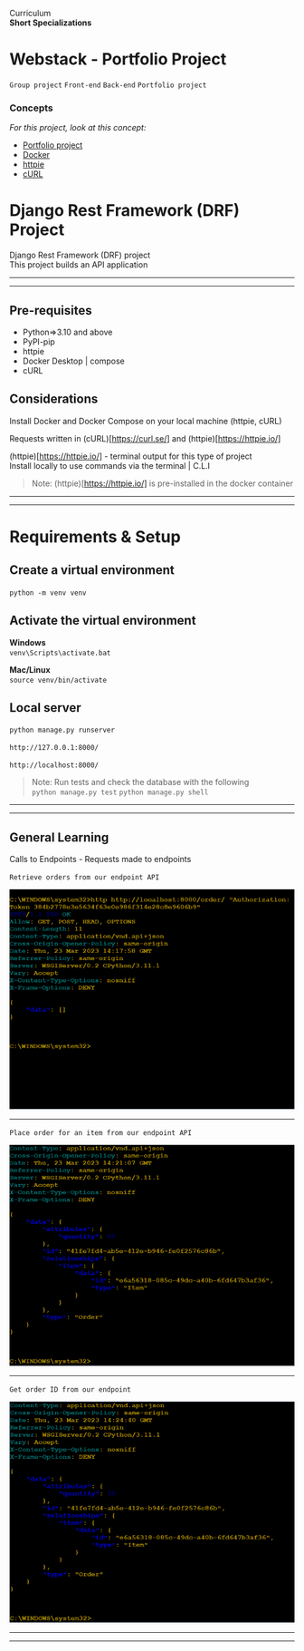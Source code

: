 Curriculum <br>
**Short Specializations** <br>

# Webstack - Portfolio Project

`Group project` `Front-end` `Back-end` `Portfolio project`

### Concepts

_For this project, look at this concept:_

* [Portfolio project](https://www.intranet.alxswe.com/concepts/548)
* [Docker](https://docs.docker.com/)
* [httpie](https://www.httpie.io)
* [cURL](https://everything.curl.dev/)

# Django Rest Framework (DRF) Project
Django Rest Framework (DRF) project <br>
This project builds an API application
***
***

## Pre-requisites
- Python=>3.10 and above
- PyPI-pip
- httpie
- Docker Desktop | compose
- cURL

## Considerations
Install Docker and Docker Compose on your local machine (httpie, cURL)

Requests written in (cURL)[https://curl.se/] and (httpie)[https://httpie.io/]

(httpie)[https://httpie.io/] - terminal output for this type of project <br>
Install locally to use commands via the terminal | C.L.I
>Note: (httpie)[https://httpie.io/] is pre-installed in the docker container
***
***

# Requirements & Setup

## Create a virtual environment
`python -m venv venv`

## Activate the virtual environment
**Windows** <br>
`venv\Scripts\activate.bat`

**Mac/Linux** <br>
`source venv/bin/activate`

## Local server

`python manage.py runserver`

`http://127.0.0.1:8000/`

`http://localhost:8000/`

>Note: Run tests and check the database with the following <br>
`python manage.py test` `python manage.py shell`
***
***

## General Learning

Calls to Endpoints - Requests made to endpoints

`Retrieve orders from our endpoint API`

![Retrieve Orders](/images/retrieve_orders.PNG)
***

`Place order for an item from our endpoint API`

![Place Order](/images/place_order.PNG)
***

`Get order ID from our endpoint`

![Get Order](/images/get_order_ID.PNG)
***
***
